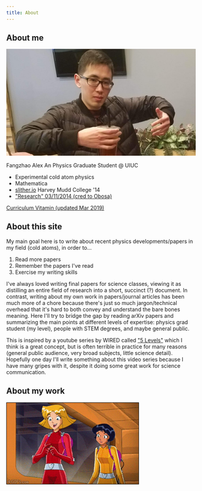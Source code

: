 ```yaml
---
title: About
---
```


## About me

![alex an](/assets/images/itsme.jpg)

Fangzhao Alex An
Physics Graduate Student @ UIUC
  * Experimental cold atom physics
  * Mathematica
  * [slither.io](http://slither.io)
Harvey Mudd College '14
  * ["Research" 03/11/2014 (cred to Obosa)](/assets/vids/rotatinglight.mp4)

[Curriculum Vitamin (updated Mar 2019)](/assets/docs/alexcv.pdf)

## About this site

My main goal here is to write about recent physics developments/papers in my field (cold atoms), in order to...
1. Read more papers
2. Remember the papers I've read
3. Exercise my writing skills

I've always loved writing final papers for science classes, viewing it as distilling an entire field of research into a short, succinct (?) document. In contrast, writing about my own work in papers/journal articles has been much more of a chore because there's just so much jargon/technical overhead that it's hard to both convey and understand the bare bones meaning. Here I'll try to bridge the gap by reading arXiv papers and summarizing the main points at different levels of expertise: physics grad student (my level), people with STEM degrees, and maybe general public.

This is inspired by a youtube series by WIRED called ["5 Levels"](https://www.youtube.com/playlist?list=PLibNZv5Zd0dyCoQ6f4pdXUFnpAIlKgm3N) which I think is a great concept, but is often terrible in practice for many reasons (general public audience, very broad subjects, little science detail). Hopefully one day I'll write something about this video series because I have many gripes with it, despite it doing some great work for science communication.

## About my work
![TOTALLY](/assets/vids/lasers.gif)
